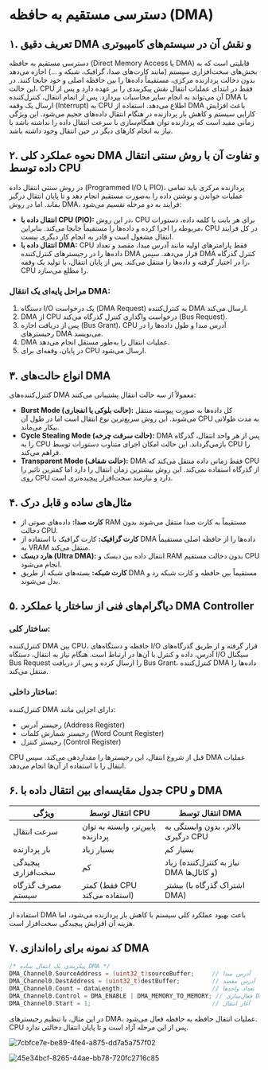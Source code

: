 # دسترسی مستقیم به حافظه (DMA)

## ۱. تعریف دقیق DMA و نقش آن در سیستم‌های کامپیوتری

دسترسی مستقیم به حافظه (Direct Memory Access یا DMA) قابلیتی است که به بخش‌های سخت‌افزاری سیستم (مانند کارت‌های صدا، گرافیک، شبکه و ...) اجازه می‌دهد بدون دخالت پردازنده مرکزی، مستقیماً داده‌ها را بین حافظه اصلی و خود جابجا کنند. در این حالت، CPU فقط در ابتدای عملیات انتقال نقش پیکربندی را بر عهده دارد و پس از آن می‌تواند به انجام سایر محاسبات بپردازد. پس از اتمام انتقال، کنترل‌کننده DMA با ارسال یک وقفه (Interrupt) به CPU اطلاع می‌دهد. استفاده از DMA باعث افزایش کارایی سیستم و کاهش بار پردازنده در هنگام انتقال داده‌های حجیم می‌شود. این ویژگی زمانی مفید است که پردازنده توان همگام‌سازی با سرعت انتقال داده را نداشته باشد یا نیاز به انجام کارهای دیگر در حین انتقال وجود داشته باشد.

## ۲. نحوه عملکرد کلی DMA و تفاوت آن با روش سنتی انتقال داده توسط CPU

در روش سنتی انتقال داده (Programmed I/O یا PIO)، پردازنده مرکزی باید تمامی عملیات خواندن و نوشتن داده را به‌صورت مستقیم انجام دهد و تا پایان انتقال درگیر بماند. اما در روش DMA، فرایند به دو مرحله تقسیم می‌شود:

- **انتقال داده با CPU (PIO):** در این روش، CPU برای هر بایت یا کلمه داده، دستورات مربوطه را اجرا کرده و داده‌ها را مستقیماً جابجا می‌کند. بنابراین، CPU در کل فرایند انتقال مشغول است و قادر به انجام کار دیگری نیست.
- **انتقال داده با DMA:** CPU فقط پارامترهای اولیه مانند آدرس مبدا، مقصد و تعداد داده‌ها را در رجیسترهای کنترل‌کننده DMA قرار می‌دهد. سپس DMA کنترل گذرگاه را در اختیار گرفته و داده‌ها را منتقل می‌کند. پس از پایان انتقال، با تولید یک وقفه، CPU را مطلع می‌سازد.

### مراحل پایه‌ای یک انتقال DMA:
1. دستگاه I/O یک درخواست (DMA Request) به کنترل‌کننده DMA ارسال می‌کند.  
2. DMA از CPU درخواست واگذاری کنترل گذرگاه می‌کند (Bus Request).  
3. پس از دریافت اجازه (Bus Grant)، CPU آدرس مبدا و طول داده‌ها را در رجیسترهای DMA می‌نویسد.  
4. DMA عملیات انتقال را به‌طور مستقل انجام می‌دهد.  
5. در پایان، وقفه‌ای برای CPU ارسال می‌شود.

## ۳. انواع حالت‌های DMA

کنترل‌کننده‌های DMA معمولاً از سه حالت انتقال پشتیبانی می‌کنند:

- **Burst Mode (حالت بلوکی یا انفجاری):** کل داده‌ها به صورت پیوسته منتقل می‌شوند. این روش سریع‌ترین نوع انتقال است اما در طول آن CPU به مدت طولانی بیکار می‌ماند.
- **Cycle Stealing Mode (حالت سرقت چرخه):** DMA پس از هر واحد انتقال، گذرگاه را به CPU بازمی‌گرداند. این حالت امکان اجرای متناوب دستورات توسط CPU را فراهم می‌کند.
- **Transparent Mode (حالت شفاف):** DMA فقط زمانی داده منتقل می‌کند که CPU از گذرگاه استفاده نمی‌کند. این روش بیشترین زمان انتقال را دارد اما کمترین تاثیر را روی CPU دارد و نیازمند سخت‌افزار پیچیده‌تری است.

## ۴. مثال‌های ساده و قابل درک

- **کارت صدا:** داده‌های صوتی از RAM مستقیماً به کارت صدا منتقل می‌شوند بدون دخالت CPU.  
- **کارت گرافیک:** کارت گرافیک با استفاده از DMA داده‌ها را از حافظه اصلی مستقیماً به VRAM منتقل می‌کند.  
- **هارد دیسک (Ultra DMA):** انتقال داده بین دیسک و RAM بدون دخالت مستقیم CPU انجام می‌شود.  
- **کارت شبکه:** بسته‌های شبکه از طریق DMA مستقیماً بین حافظه و کارت شبکه رد و بدل می‌شوند.

## ۵. دیاگرام‌های فنی از ساختار یا عملکرد DMA Controller

### ساختار کلی:

کنترل‌کننده DMA بین CPU، حافظه و دستگاه‌های I/O قرار گرفته و از طریق گذرگاه‌های آدرس، داده و کنترل با آن‌ها در ارتباط است. هنگام نیاز به انتقال، دستگاه I/O سیگنال Bus Request را ارسال کرده و پس از دریافت Bus Grant، کنترل‌کننده DMA داده‌ها را منتقل می‌کند.

### ساختار داخلی:

کنترل‌کننده DMA دارای اجزایی مانند:
- رجیستر آدرس (Address Register)  
- رجیستر شمارش کلمات (Word Count Register)  
- رجیستر کنترل (Control Register)  

CPU قبل از شروع انتقال، این رجیسترها را مقداردهی می‌کند. سپس DMA عملیات انتقال را با استفاده از آن‌ها انجام می‌دهد.

## ۶. جدول مقایسه‌ای بین انتقال داده با CPU و DMA

| ویژگی                | انتقال توسط CPU                         | انتقال توسط DMA                            |
|----------------------|-------------------------------------------|---------------------------------------------|
| سرعت انتقال          | پایین‌تر، وابسته به توان پردازنده        | بالاتر، بدون وابستگی به درگیری CPU        |
| بار پردازنده         | بسیار زیاد                                | بسیار کم                                    |
| پیچیدگی سخت‌افزاری   | کم                                        | زیاد (نیاز به کنترل‌کننده DMA و کانال‌ها) |
| مصرف گذرگاه سیستم    | کمتر (فقط CPU استفاده می‌کند)            | بیشتر (اشتراک گذرگاه با DMA)              |

استفاده از DMA باعث بهبود عملکرد کلی سیستم با کاهش بار پردازنده می‌شود، اما هزینه آن افزایش پیچیدگی سخت‌افزار است.

## ۷. کد نمونه برای راه‌اندازی DMA

```c
/* پیکربندی یک انتقال ساده DMA */
DMA_Channel0.SourceAddress = (uint32_t)sourceBuffer;     // آدرس مبدا
DMA_Channel0.DestAddress = (uint32_t)destBuffer;         // آدرس مقصد
DMA_Channel0.Count = dataLength;                         // تعداد واحدها
DMA_Channel0.Control = DMA_ENABLE | DMA_MEMORY_TO_MEMORY; // فعال‌سازی DMA و تنظیم جهت
DMA_Channel0.Start = 1;                                  // آغاز انتقال
```

در این مثال، با تنظیم رجیسترهای DMA، عملیات انتقال حافظه به حافظه فعال می‌شود. CPU پس از این مرحله آزاد است و تا پایان انتقال دخالتی ندارد.

![7cbfce7e-be89-4fe4-a875-dd7a5a757f02](https://github.com/user-attachments/assets/91a7bcc8-3cdb-4b14-806b-b610b7c72ee2)

![45e34bcf-8265-44ae-bb78-720fc2716c85](https://github.com/user-attachments/assets/523c88a1-5e4e-4188-b24c-727d48898a76)
